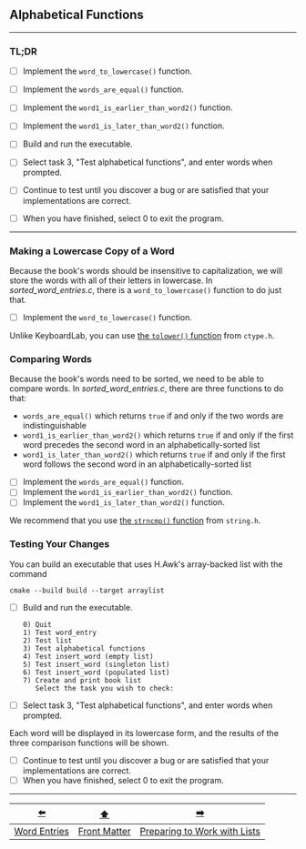 ## Alphabetical Functions

---

### TL;DR

- [ ] Implement the `word_to_lowercase()` function.
- [ ] Implement the `words_are_equal()` function.
- [ ] Implement the `word1_is_earlier_than_word2()` function.
- [ ] Implement the `word1_is_later_than_word2()` function.


- [ ] Build and run the executable.
- [ ] Select task 3, "Test alphabetical functions", and enter words when prompted.
- [ ] Continue to test until you discover a bug or are satisfied that your implementations are correct.
- [ ] When you have finished, select 0 to exit the program.

---

### Making a Lowercase Copy of a Word

Because the book's words should be insensitive to capitalization, we will store the words with all of their letters in lowercase.
In *sorted_word_entries.c*, there is a `word_to_lowercase()` function to do just that.

- [ ] Implement the `word_to_lowercase()` function.

Unlike KeyboardLab, you can use [the `tolower()` function](https://en.cppreference.com/w/c/string/byte/tolower) from `ctype.h`.

### Comparing Words

Because the book's words need to be sorted, we need to be able to compare words.
In *sorted_word_entries.c*, there are three functions to do that:

- `words_are_equal()` which returns `true` if and only if the two words are indistinguishable
- `word1_is_earlier_than_word2()` which returns `true` if and only if the first word precedes the second word in an alphabetically-sorted list
- `word1_is_later_than_word2()` which returns `true` if and only if the first word follows the second word in an alphabetically-sorted list


- [ ] Implement the `words_are_equal()` function.
- [ ] Implement the `word1_is_earlier_than_word2()` function.
- [ ] Implement the `word1_is_later_than_word2()` function.

We recommend that you use [the `strncmp()` function](https://unl.grlcontent.com/compeng2e/page/appendixc#c16) <!-- [the `strncmp()` function](https://en.cppreference.com/w/c/string/byte/strncmp) --> from `string.h`.

### Testing Your Changes

You can build an executable that uses H.Awk's array-backed list with the command
```shell
cmake --build build --target arraylist
```
<!--
or, if you want to limit each `malloc()` call to no more than 32KB, then use the command \\
\verb+make arraylist "OPTION=-DHOBBLE"+
-->

- [ ] Build and run the executable.
  ```
  0) Quit
  1) Test word_entry
  2) Test list
  3) Test alphabetical functions
  4) Test insert_word (empty list)
  5) Test insert_word (singleton list)
  6) Test insert_word (populated list)
  7) Create and print book list
     Select the task you wish to check:
  ```
- [ ] Select task 3, "Test alphabetical functions", and enter words when prompted.

Each word will be displayed in its lowercase form, and the results of the three comparison functions will be shown.

- [ ] Continue to test until you discover a bug or are satisfied that your implementations are correct.
- [ ] When you have finished, select 0 to exit the program.

---

|      [⬅️](03-word-entries.md)      |      [⬆️](../README.md)      |              [➡️](05-preparing-to-work-with-lists.md)              |
|:----------------------------------:|:----------------------------:|:------------------------------------------------------------------:|
| [Word Entries](03-word-entries.md) | [Front Matter](../README.md) | [Preparing to Work with Lists](05-preparing-to-work-with-lists.md) |

